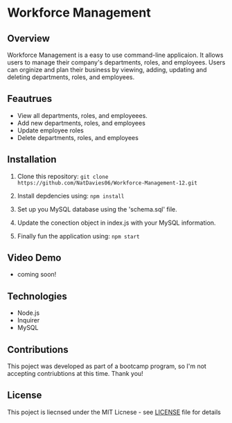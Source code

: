 # Workforce Management

## Overview

Workforce Management is a easy to use command-line applicaion. It allows users to manage their company's departments, roles, and employees. Users can orginize and plan their business by viewing, adding, updating and deleting departments, roles, and employees.

## Feautrues

- View all departments, roles, and employeees.
- Add new departments, roles, and employees
- Update employee roles
- Delete departments, roles, and employees

## Installation

1. Clone this repository:
   `git clone https://github.com/NatDavies06/Workforce-Management-12.git`

2. Install depdencies using:
   `npm install`

3. Set up you MySQL database using the 'schema.sql' file.
   
4. Update the conection object in index.js with your MySQL information.

5. Finally fun the application using:
   `npm start`

## Video Demo

* coming soon!

## Technologies

* Node.js
* Inquirer
* MySQL

## Contributions

This poject was developed  as part of a bootcamp program, so I'm not accepting contriubtions at this time. Thank you!

## License

This poject is liecnsed under the MIT Licnese - see [LICENSE](LICENSE) file for details
